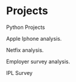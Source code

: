 # Projects
Python Projects

Apple Iphone analysis.

Netfix analysis.

Employer survey analysis.

IPL Survey
